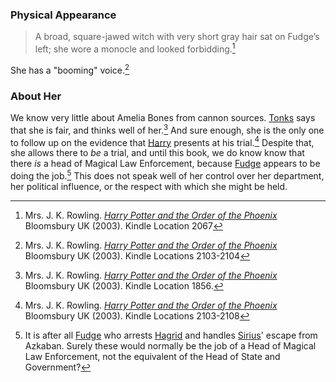 
### Physical Appearance

> A broad, square-jawed witch with very short gray hair sat on Fudge’s left; she wore a monocle and looked forbidding.[^221213-3]

She has a "booming" voice.[^221213-5]

### About Her

We know very little about Amelia Bones from cannon sources. [Tonks][] says
that she is fair, and thinks well of her.[^221213-2] And sure enough, she is
the only one to follow up on the evidence that [Harry][] presents at his
trial.[^221213-4] Despite that, she allows there to _be_ a trial, and until
this book, we do know know that there _is_ a head of Magical Law Enforcement,
because [Fudge][] appears to be doing the job.[^221213-6] This does not speak
well of her control over her department, her political influence, or the
respect with which she might be held.

[^221213-6]:
    It is after all [Fudge][] who arrests [Hagrid][] and handles
    [Sirius][]' escape from Azkaban. Surely these would normally be the job of a
    Head of Magical Law Enforcement, not the equivalent of the Head of State and
    Government?

[Fudge]: </Harrypedia/people/Fudge/Cornelius Oswald/>
[Tonks]: /Harrypedia/people/Tonks/Nymphadora/
[Harry]: </Harrypedia/people/Potter/Harry James/>
[Hagrid]: /Harrypedia/people/Hagrid/Rubeus/
[Sirius]: </Harrypedia/people/Black/Sirius III/>

[^221213-2]:
    Mrs. J. K. Rowling.
    _[Harry Potter and the Order of the Phoenix](https://www.librarything.com/work/115/book/225886709)_
    Bloomsbury UK (2003). Kindle Location 1856.

[^221213-3]:
    Mrs. J. K. Rowling.
    _[Harry Potter and the Order of the Phoenix](https://www.librarything.com/work/115/book/225886709)_
    Bloomsbury UK (2003). Kindle Location 2067

[^221213-4]:
    Mrs. J. K. Rowling.
    _[Harry Potter and the Order of the Phoenix](https://www.librarything.com/work/115/book/225886709)_
    Bloomsbury UK (2003). Kindle Locations 2103-2108

[^221213-5]:
    Mrs. J. K. Rowling.
    _[Harry Potter and the Order of the Phoenix](https://www.librarything.com/work/115/book/225886709)_
    Bloomsbury UK (2003). Kindle Locations 2103-2104
